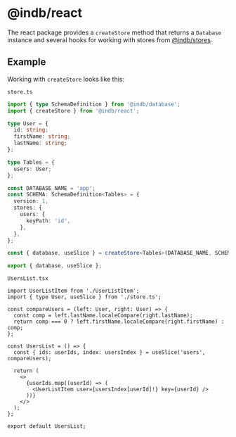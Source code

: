 # @indb/react

The react package provides a `createStore` method that returns a `Database`
instance and several hooks for working with stores from
[@indb/stores](../stores).

## Example

Working with `createStore` looks like this:

`store.ts`

```typescript
import { type SchemaDefinition } from '@indb/database';
import { createStore } from '@indb/react';

type User = {
  id: string;
  firstName: string;
  lastName: string;
};

type Tables = {
  users: User;
};

const DATABASE_NAME = 'app';
const SCHEMA: SchemaDefinition<Tables> = {
  version: 1,
  stores: {
    users: {
      keyPath: 'id',
    },
  },
};

const { database, useSlice } = createStore<Tables>(DATABASE_NAME, SCHEMA);

export { database, useSlice };
```

`UsersList.tsx`

```tsx
import UserListItem from './UserListItem';
import { type User, useSlice } from './store.ts';

const compareUsers = (left: User, right: User) => {
  const comp = left.lastName.localeCompare(right.lastName);
  return comp === 0 ? left.firstName.localeCompare(right.firstName) : comp;
};

const UsersList = () => {
  const { ids: userIds, index: usersIndex } = useSlice('users', compareUsers);

  return (
    <>
      {userIds.map((userId) => (
        <UserListItem user={usersIndex[userId]!} key={userId} />
      ))}
    </>
  );
};

export default UsersList;
```
